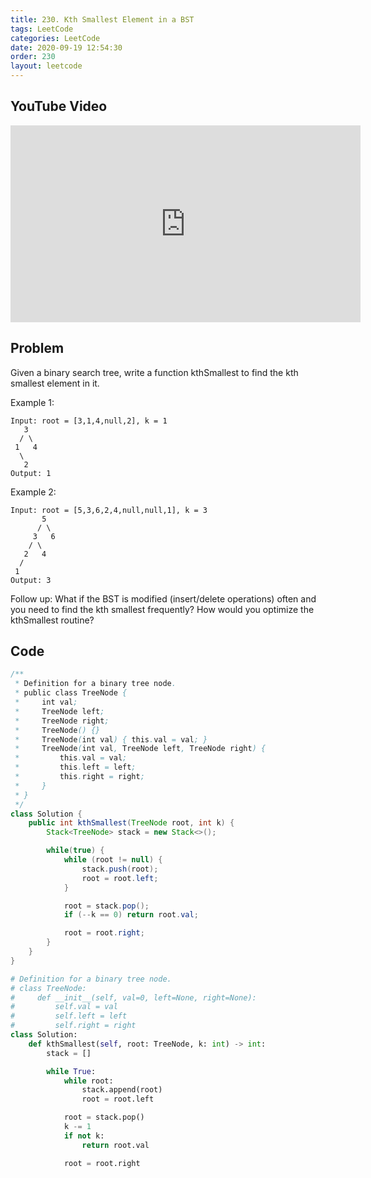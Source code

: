 ```yaml
---
title: 230. Kth Smallest Element in a BST
tags: LeetCode
categories: LeetCode
date: 2020-09-19 12:54:30
order: 230
layout: leetcode
---
```


## YouTube Video

<iframe width="560" height="315" src="https://www.youtube.com/embed/n-PU677retk" frameborder="0" allow="accelerometer; autoplay; clipboard-write; encrypted-media; gyroscope; picture-in-picture" allowfullscreen></iframe>

## Problem

Given a binary search tree, write a function kthSmallest to find the kth smallest element in it.

Example 1:

```
Input: root = [3,1,4,null,2], k = 1
   3
  / \
 1   4
  \
   2
Output: 1
```

Example 2:

```
Input: root = [5,3,6,2,4,null,null,1], k = 3
       5
      / \
     3   6
    / \
   2   4
  /
 1
Output: 3
```

Follow up:
What if the BST is modified (insert/delete operations) often and you need to find the kth smallest frequently? How would you optimize the kthSmallest routine?

## Code

```java
/**
 * Definition for a binary tree node.
 * public class TreeNode {
 *     int val;
 *     TreeNode left;
 *     TreeNode right;
 *     TreeNode() {}
 *     TreeNode(int val) { this.val = val; }
 *     TreeNode(int val, TreeNode left, TreeNode right) {
 *         this.val = val;
 *         this.left = left;
 *         this.right = right;
 *     }
 * }
 */
class Solution {
    public int kthSmallest(TreeNode root, int k) {
        Stack<TreeNode> stack = new Stack<>();

        while(true) {
            while (root != null) {
                stack.push(root);
                root = root.left;
            }

            root = stack.pop();
            if (--k == 0) return root.val;

            root = root.right;
        }
    }
}
```

```python
# Definition for a binary tree node.
# class TreeNode:
#     def __init__(self, val=0, left=None, right=None):
#         self.val = val
#         self.left = left
#         self.right = right
class Solution:
    def kthSmallest(self, root: TreeNode, k: int) -> int:
        stack = []

        while True:
            while root:
                stack.append(root)
                root = root.left

            root = stack.pop()
            k -= 1
            if not k:
                return root.val

            root = root.right
```
